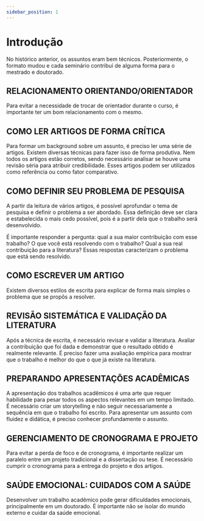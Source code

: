 ```yaml
---
sidebar_position: 1
---
```


# Introdução

No histórico anterior, os assuntos eram bem técnicos. Posteriormente, o formato mudou e cada seminário contribui de alguma forma para o mestrado e doutorado.

## RELACIONAMENTO ORIENTANDO/ORIENTADOR

Para evitar a necessidade de trocar de orientador durante o curso, é importante ter um bom relacionamento com o mesmo.

## COMO LER ARTIGOS DE FORMA CRÍTICA

Para formar um background sobre um assunto, é preciso ler uma série de artigos. Existem diversas técnicas para fazer isso de forma produtiva. Nem todos os artigos estão corretos, sendo necessário analisar se houve uma revisão séria para atribuir credibilidade. Esses artigos podem ser utilizados como referência ou como fator comparativo.

## COMO DEFINIR SEU PROBLEMA DE PESQUISA

A partir da leitura de vários artigos, é possível aprofundar o tema de pesquisa e definir o problema a ser abordado. Essa definição deve ser clara e estabelecida o mais cedo possível, pois é a partir dela que o trabalho será desenvolvido.

É importante responder a pergunta: qual a sua maior contribuição com esse trabalho? O que você está resolvendo com o trabalho? Qual a sua real contribuição para a literatura? Essas respostas caracterizam o problema que está sendo resolvido.

## COMO ESCREVER UM ARTIGO

Existem diversos estilos de escrita para explicar de forma mais simples o problema que se propôs a resolver.

## REVISÃO SISTEMÁTICA E VALIDAÇÃO DA LITERATURA

Após a técnica de escrita, é necessário revisar e validar a literatura. Avaliar a contribuição que foi dada e demonstrar que o resultado obtido é realmente relevante. É preciso fazer uma avaliação empírica para mostrar que o trabalho é melhor do que o que já existe na literatura.

## PREPARANDO APRESENTAÇÕES ACADÊMICAS

A apresentação dos trabalhos acadêmicos é uma arte que requer habilidade para pesar todos os aspectos relevantes em um tempo limitado. É necessário criar um storytelling e não seguir necessariamente a sequência em que o trabalho foi escrito. Para apresentar um assunto com fluidez e didática, é preciso conhecer profundamente o assunto.

## GERENCIAMENTO DE CRONOGRAMA E PROJETO

Para evitar a perda de foco e de cronograma, é importante realizar um paralelo entre um projeto tradicional e a dissertação ou tese. É necessário cumprir o cronograma para a entrega do projeto e dos artigos.

## SAÚDE EMOCIONAL: CUIDADOS COM A SAÚDE

Desenvolver um trabalho acadêmico pode gerar dificuldades emocionais, principalmente em um doutorado. É importante não se isolar do mundo externo e cuidar da saúde emocional.